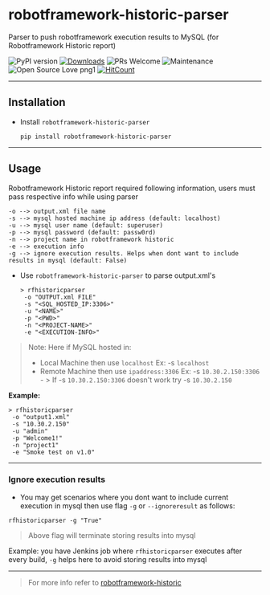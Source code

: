 # robotframework-historic-parser

Parser to push robotframework execution results to MySQL (for Robotframework Historic report)

![PyPI version](https://badge.fury.io/py/robotframework-historic-parser.svg)
[![Downloads](https://pepy.tech/badge/robotframework-historic-parser)](https://pepy.tech/project/robotframework-historic-parser)
![PRs Welcome](https://img.shields.io/badge/PRs-welcome-brightgreen.svg?style=flat-square)
![Maintenance](https://img.shields.io/badge/Maintained%3F-yes-green.svg)
![Open Source Love png1](https://badges.frapsoft.com/os/v1/open-source.png?v=103)
[![HitCount](http://hits.dwyl.io/adiralashiva8/robotframework-historic-parser.svg)](http://hits.dwyl.io/adiralashiva8/robotframework-historic-parser)

---

## Installation

 - Install `robotframework-historic-parser`

    ```
    pip install robotframework-historic-parser
    ```

---

## Usage

   Robotframework Historic report required following information, users must pass respective info while using parser

    -o --> output.xml file name
    -s --> mysql hosted machine ip address (default: localhost)
    -u --> mysql user name (default: superuser)
    -p --> mysql password (default: passw0rd)
    -n --> project name in robotframework historic
    -e --> execution info
    -g --> ignore execution results. Helps when dont want to include results in mysql (default: False)

 - Use `robotframework-historic-parser` to parse output.xml's

   ```
   > rfhistoricparser
    -o "OUTPUT.xml FILE"
    -s "<SQL_HOSTED_IP:3306>"
    -u "<NAME>"
    -p "<PWD>"
    -n "<PROJECT-NAME>"
    -e "<EXECUTION-INFO>"
   ```
> Note: Here if MySQL hosted in:
>  - Local Machine then use `localhost` Ex: -s `localhost`
>  - Remote Machine then use `ipaddress:3306` Ex: -s `10.30.2.150:3306`
      - > If -s `10.30.2.150:3306` doesn't work try -s `10.30.2.150`

   __Example:__
   ```
   > rfhistoricparser
    -o "output1.xml"
    -s "10.30.2.150"
    -u "admin"
    -p "Welcome1!"
    -n "project1"
    -e "Smoke test on v1.0"
   ```

---
### Ignore execution results

 - You may get scenarios where you dont want to include current execution in mysql then use flag `-g` or `--ignoreresult` as follows:
  ```
  rfhistoricparser -g "True"
  ```
  > Above flag will terminate storing results into mysql

  Example: you have Jenkins job where `rfhistoricparser` executes after every build, `-g` helps here to avoid storing results into mysql

---

> For more info refer to [robotframework-historic](https://github.com/adiralashiva8/robotframework-historic)